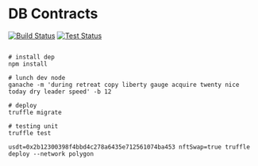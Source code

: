 DB Contracts
==============

[![Build Status](https://github.com/stellok/solidity-db-contract/workflows/db-contracts/badge.svg)](https://github.com/stellok/solidity-db-contract/actions)
[![Test Status](https://github.com/stellok/solidity-db-contract/workflows/db-contracts-test/badge.svg)](https://github.com/stellok/db-contracts-test/actions)

```shell

# install dep
npm install

# lunch dev node
ganache -m 'during retreat copy liberty gauge acquire twenty nice today dry leader speed' -b 12

# deploy
truffle migrate

# testing unit
truffle test
```

```shell
usdt=0x2b12300398f4bbd4c278a6435e712561074ba453 nftSwap=true truffle deploy --network polygon
```

